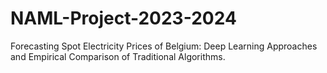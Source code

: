 # NAML-Project-2023-2024
Forecasting Spot Electricity Prices of Belgium: Deep Learning Approaches and Empirical Comparison of Traditional Algorithms.
